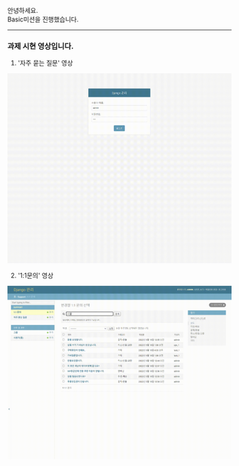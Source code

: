 안녕하세요.    
Basic미션을 진행했습니다.    
* * *

### 과제 시현 영상입니다.
1. '자주 묻는 질문' 영상
<img width="{80%}" src="https://github.com/Django-Mission/django_mission_03-sseungGit/blob/main/gif/FAQ.gif"/>

2. '1:1문의' 영상
<img width="{80%}" src="https://github.com/Django-Mission/django_mission_03-sseungGit/blob/main/gif/Inquiry.gif"/>

